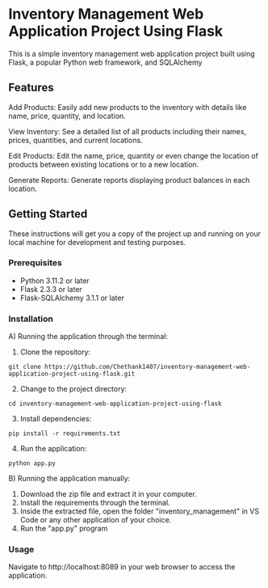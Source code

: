 # Inventory Management Web Application Project Using Flask
This is a simple inventory management web application project built using Flask, a popular Python web framework, and SQLAlchemy


## Features
Add Products: Easily add new products to the inventory with details like name, price, quantity, and location.

View Inventory: See a detailed list of all products including their names, prices, quantities, and current locations.

Edit Products: Edit the name, price, quantity or even change the location of products between existing locations or to a new location.

Generate Reports: Generate reports displaying product balances in each location.


## Getting Started

These instructions will get you a copy of the project up and running on your local machine for development and testing purposes.


### Prerequisites

- Python 3.11.2 or later
- Flask 2.3.3 or later
- Flask-SQLAlchemy 3.1.1 or later


### Installation
A) Running the application through the terminal:

1. Clone the repository:

```
git clone https://github.com/Chethank1407/inventory-management-web-application-project-using-flask.git
```

2. Change to the project directory:

```
cd inventory-management-web-application-project-using-flask
```

3. Install dependencies:

```
pip install -r requirements.txt
```

4. Run the application:

```
python app.py
```

B) Running the application manually:
1. Download the zip file and extract it in your computer.
2. Install the requirements through the terminal.
3. Inside the extracted file, open the folder "inventory_management" in VS Code or any other application of your choice.
4. Run the "app.py" program


### Usage
Navigate to http://localhost:8089 in your web browser to access the application.
